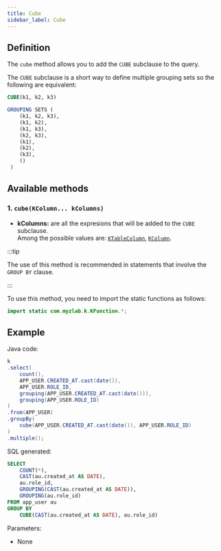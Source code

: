 ```yaml
---
title: Cube
sidebar_label: Cube
---
```


## Definition

The `cube` method allows you to add the `CUBE` subclause to the query.

The `CUBE` subclause is a short way to define multiple grouping sets so the following are equivalent:

```sql
CUBE(k1, k2, k3) 

GROUPING SETS (
    (k1, k2, k3), 
    (k1, k2),
    (k1, k3),
    (k2, k3),
    (k1),
    (k2),
    (k3), 
    ()
 ) 
```

## Available methods

### 1. `cube(KColumn... kColumns)`

- **kColumns:** are all the expresions that will be added to the `CUBE` subclause.  
Among the possible values are: [`KTableColumn`](/docs/misc/select-list-values#1-ktablecolumn), [`KColumn`](/docs/misc/select-list-values#2-kcolumn).

:::tip

The use of this method is recommended in statements that involve the `GROUP BY` clause.

:::

To use this method, you need to import the static functions as follows:

```java
import static com.myzlab.k.KFunction.*;
```

## Example

Java code:

```java
k
.select(
    count(),
    APP_USER.CREATED_AT.cast(date()),
    APP_USER.ROLE_ID,
    grouping(APP_USER.CREATED_AT.cast(date())),
    grouping(APP_USER.ROLE_ID)
)
.from(APP_USER)
.groupBy(
    cube(APP_USER.CREATED_AT.cast(date()), APP_USER.ROLE_ID)
)
.multiple();
```

SQL generated:

```sql
SELECT
    COUNT(*),
    CAST(au.created_at AS DATE),
    au.role_id,
    GROUPING(CAST(au.created_at AS DATE)),
    GROUPING(au.role_id)
FROM app_user au
GROUP BY 
    CUBE(CAST(au.created_at AS DATE), au.role_id)
```

Parameters:

- None
